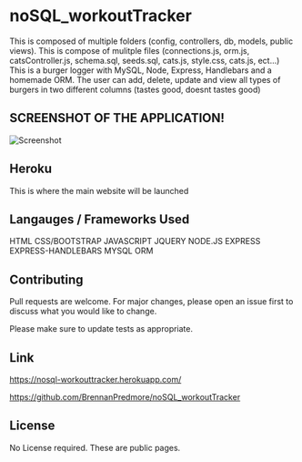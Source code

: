 # noSQL_workoutTracker

This is composed of multiple folders (config, controllers, db, models, public views). This is compose of mulitple files (connections.js, orm.js, catsController.js, schema.sql, seeds.sql, cats.js, style.css, cats.js, ect...)
This is a burger logger with MySQL, Node, Express, Handlebars and a homemade ORM.
The user can add, delete, update and view all types of burgers in two different columns (tastes good, doesnt tastes good)

## SCREENSHOT OF THE APPLICATION!
![Screenshot](public/images/mvcScreenshot.png)

## Heroku

This is where the main website will be launched 


## Langauges / Frameworks Used

HTML
CSS/BOOTSTRAP
JAVASCRIPT
JQUERY
NODE.JS
EXPRESS
EXPRESS-HANDLEBARS
MYSQL
ORM

## Contributing
Pull requests are welcome. For major changes, please open an issue first to discuss what you would like to change.

Please make sure to update tests as appropriate.

## Link
https://nosql-workouttracker.herokuapp.com/

https://github.com/BrennanPredmore/noSQL_workoutTracker

## License
No License required. These are public pages. 


